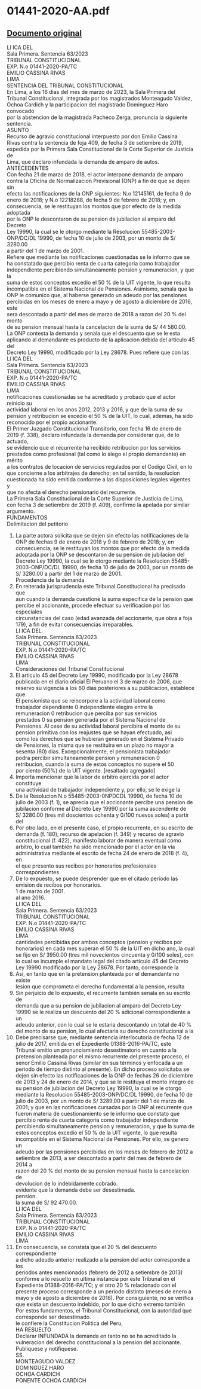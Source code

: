 
01441-2020-AA.pdf
=================
  
[Documento original](https://tc.gob.pe/jurisprudencia/2023/01441-2020-AA.pdf)  
---  
LI ICA DEL  
Sala Primera. Sentencia 63/2023  
TRIBUNAL CONSTITUCIONAL  
EXP. N.o 01441-2020-PA/TC  
EMILIO CASSINA RIVAS  
LIMA  
SENTENCIA DEL TRIBUNAL CONSTITUCIONAL  
En Lima, a los 16 dias del mes de marzo de 2023, la Sala Primera del  
Tribunal Constitucional, integrada por los magistrados Monteagudo Valdez,  
Ochoa Cardich y la participacion del magistrado Dominguez Haro convocado  
por la abstencion de la magistrada Pacheco Zerga, pronuncia la siguiente  
sentencia.  
ASUNTO  
Recurso de agravio constitucional interpuesto por don Emilio Cassina  
Rivas contra la sentencia de foja 409, de fecha 3 de setiembre de 2019,  
expedida por la Primera Sala Constitucional de la Corte Superior de Justicia de  
Lima, que declaro infundada la demanda de amparo de autos.  
ANTECEDENTES  
Con fecha 21 de marzo de 2018, el actor interpone demanda de amparo  
contra la Oficina de Normalizacion Previsional (ONP) a fin de que se dejen sin  
efecto las notificaciones de la ONP siguientes: N.o 12145161, de fecha 9 de  
enero de 2018; y N.o 12218288, de fecha 9 de febrero de 2018; y, en  
consecuencia, se le restituyan los montos que por efecto de la medida adoptada  
por la ONP le descontaron de su pension de jubilacion al amparo del Decreto  
Ley 19990, la cual se le otorgo mediante la Resolucion 55485-2003-  
ONP/DC/DL 19990, de fecha 10 de julio de 2003, por un monto de S/ 3280.00  
a partir del 1 de marzo de 2001.  
Refiere que mediante las notificaciones cuestionadas se le informo que se  
ha constatado que percibio renta de cuarta categoria como trabajador  
independiente percibiendo simultaneamente pension y remuneracion, y que la  
suma de estos conceptos excedio el 50 % de la UIT vigente, lo que resulta  
incompatible en el Sistema Nacional de Pensiones. Asimismo, senala que la  
ONP le comunico que, al haberse generado un adeudo por las pensiones  
percibidas en los meses de enero a mayo y de agosto a diciembre de 2016, este  
sera descontado a partir del mes de marzo de 2018 a razon del 20 % del monto  
de su pension mensual hasta la cancelacion de la suma de S/ 44 580.00.  
La ONP contesta la demanda y senala que el descuento que se le esta  
aplicando al demandante es producto de la aplicacion debida del articulo 45 del  
Decreto Ley 19990, modificado por la Ley 28678. Pues refiere que con las  
LI ICA DEL  
Sala Primera. Sentencia 63/2023  
TRIBUNAL CONSTITUCIONAL  
EXP. N.o 01441-2020-PA/TC  
EMILIO CASSINA RIVAS  
LIMA  
notificaciones cuestionadas se ha acreditado y probado que el actor reinicio su  
actividad laboral en los anos 2012, 2013 y 2016, y que de la suma de su  
pension y retribucion se excedio el 50 % de la UIT, lo cual, ademas, ha sido  
reconocido por el propio accionante.  
El Primer Juzgado Constitucional Transitorio, con fecha 16 de enero de  
2019 (f. 338), declaro infundada la demanda por considerar que, de lo actuado,  
se evidencio que el recurrente ha recibido retribucion por los servicios  
prestados como profesional (tal como lo alego el propio demandante) en mérito  
a los contratos de locacion de servicios regulados por el Codigo Civil, en lo  
que concierne a los arbitrajes de derecho; en tal sentido, la resolucion  
cuestionada ha sido emitida conforme a las disposiciones legales vigentes y  
que no afecta el derecho pensionario del recurrente.  
La Primera Sala Constitucional de la Corte Superior de Justicia de Lima,  
con fecha 3 de setiembre de 2019 (f. 409), confirmo la apelada por similar  
argumento.  
FUNDAMENTOS  
Delimitacion del petitorio  
1. La parte actora solicita que se dejen sin efecto las notificaciones de la  
ONP de fechas 9 de enero de 2018 y 9 de febrero de 2018; y, en  
consecuencia, se le restituyan los montos que por efecto de la medida  
adoptada por la ONP se descontaron de su pension de jubilacion del  
Decreto Ley 19990, la cual se le otorgo mediante la Resolucion 55485-  
2003-ONP/DC/DL 19990, de fecha 10 de julio de 2003, por un monto de  
S/ 3280.00 a partir del 1 de marzo de 2001.  
Procedencia de la demanda  
2. En reiterada jurisprudencia este Tribunal Constitucional ha precisado que  
aun cuando la demanda cuestione la suma especifica de la pension que  
percibe el accionante, procede efectuar su verificacion por las especiales  
circunstancias del caso (edad avanzada del accionante, que obra a foja  
179), a fin de evitar consecuencias irreparables.  
LI ICA DEL  
Sala Primera. Sentencia 63/2023  
TRIBUNAL CONSTITUCIONAL  
EXP. N.o 01441-2020-PA/TC  
EMILIO CASSINA RIVAS  
LIMA  
Consideraciones del Tribunal Constitucional  
3. El articulo 45 del Decreto Ley 19990, modificado por la Ley 28678  
publicada en el diario oficial El Peruano el 3 de marzo de 2006, que  
reservo su vigencia a los 60 dias posteriores a su publicacion, establece  
que  
El pensionista que se reincorpore a la actividad laboral como  
trabajador dependiente 0 independiente elegira entre la  
remuneracion 0 retribucion que perciba por sus servicios  
prestados 0 su pension generada por el Sistema Nacional de  
Pensiones. Al cese de su actividad laboral percibira el monto de su  
pension primitiva con los reajustes que se hayan efectuado, asi  
como los derechos que se hubieran generado en el Sistema Privado  
de Pensiones, la misma que se restituira en un plazo no mayor a  
sesenta (60) dias. Excepcionalmente, el pensionista trabajador  
podra percibir simultaneamente pension y remuneracion 0  
retribucion, cuando la suma de estos conceptos no supere el 50  
por ciento (50%) de la UIT vigente. [resaltado agregado]  
4. Importa mencionar que la labor de arbitro ejercida por el actor constituye  
una actividad de trabajador independiente y, por ello, se le exige la  
5. De la Resolucion N.o 55485-2003-0NPDCDL 19990, de fecha 10 de  
julio de 2003 (f. 1), se aprecia que el accionante percibe una pension de  
jubilacion conforme al Decreto Ley 19990 por la suma ascendente de  
S/ 3280.00 (tres mil doscientos ochenta y 0/100 nuevos soles) a partir del  
6. Por otro lado, en el presente caso, el propio recurrente, en su escrito de  
demanda (f. 180), recurso de apelacion (f. 349) y recurso de agravio  
constitucional (f. 422), manifesto laborar de manera eventual como  
arbitro, lo cual también ha sido mencionado por el actor en la via  
administrativa mediante el escrito de fecha 24 de enero de 2018 (f. 4), en  
el que presento sus recibos por honorarios profesionales correspondientes  
7. De lo expuesto, se puede desprender que en el citado periodo las  
emision de recibos por honorarios.  
1 de marzo de 2001.  
al ano 2016.  
LI ICA DEL  
Sala Primera. Sentencia 63/2023  
TRIBUNAL CONSTITUCIONAL  
EXP. N.o 01441-2020-PA/TC  
EMILIO CASSINA RIVAS  
LIMA  
cantidades percibidas por ambos conceptos (pension y recibos por  
honorarios) en cada mes superan el 50 % de la UIT en dicho ano, la cual  
se fijo en S/ 3950.00 (tres mil novecientos cincuenta y 0/100 soles), con  
lo cual se incumple el mandato legal del citado articulo 45 del Decreto  
Ley 19990 modificado por la Ley 28678. Por tanto, corresponde la  
8. Asi, en tanto que en la pretension planteada por el demandante no existe  
lesion que comprometa el derecho fundamental a la pension, resulta  
9. Sin perjuicio de lo expuesto, el recurrente también senala en su escrito de  
demanda que a su pension de jubilacion al amparo del Decreto Ley  
19990 se le realiza un descuento del 20 % adicional correspondiente a un  
adeudo anterior, con lo cual se le estaria descontando un total de 40 %  
del monto de su pension, lo cual afectaria su derecho constitucional a la  
10. Debe precisarse que, mediante sentencia interlocutoria de fecha 12 de  
julio de 2017, emitida en el Expediente 01388-2016-PA/TC, este  
Tribunal emitio un pronunciamiento desestimatorio en cuanto a la  
pretension planteada por el mismo recurrente del presente proceso, el  
senor Emilio Cassina Rivas (similar en sus términos y enfocada a un  
periodo de tiempo distinto al presente). En dicho proceso solicitaba se  
dejen sin efecto las notificaciones de la ONP de fechas 26 de diciembre  
de 2013 y 24 de enero de 2014, y que se le restituya el monto integro de  
su pension de jubilacion del Decreto Ley 19990, la cual se le otorgo  
mediante la Resolucion 55485-2003-ONP/DC/DL 19990, de fecha 10 de  
julio de 2003, por un monto de S/ 3289.00 a partir del 1 de marzo de  
2001; y que en las notificaciones cursadas por la ONP al recurrente que  
fueron materia de cuestionamiento se le informo que constato que  
percibio renta de cuarta categoria como trabajador independiente  
percibiendo simultaneamente pension y remuneracion, y que la suma de  
estos conceptos excedio el 50 % de la UIT vigente, lo que resulta  
incompatible en el Sistema Nacional de Pensiones. Por ello, se genero un  
adeudo por las pensiones percibidas en los meses de febrero de 2012 a  
setiembre de 2013, a ser descontado a partir del mes de febrero de 2014 a  
razon del 20 % del monto de su pension mensual hasta la cancelacion de  
devolucion de lo indebidamente cobrado.  
evidente que la demanda debe ser desestimada.  
pension.  
la suma de S/ 92 470.00.  
LI ICA DEL  
Sala Primera. Sentencia 63/2023  
TRIBUNAL CONSTITUCIONAL  
EXP. N.o 01441-2020-PA/TC  
EMILIO CASSINA RIVAS  
LIMA  
11. En consecuencia, se constata que el 20 % del descuento correspondiente  
a dicho adeudo anterior realizado a la pension del actor corresponde a los  
periodos antes mencionados (febrero de 2012 a setiembre de 2013)  
conforme a lo resuelto en ultima instancia por este Tribunal en el  
Expediente 01388-2016-PA/TC; y el otro 20 % relacionado con el  
presente proceso corresponde a un periodo distinto (meses de enero a  
mayo y de agosto a diciembre de 2016). Por consiguiente, no se verifica  
que exista un descuento indebido, por lo que dicho extremo también  
Por estos fundamentos, el Tribunal Constitucional, con la autoridad que  
corresponde ser desestimado.  
le confiere la Constitucion Politica del Peru,  
HA RESUELTO  
Declarar INFUNDADA la demanda en tanto no se ha acreditado la  
vulneracion del derecho constitucional a la pension del accionante.  
Publiquese y notifiquese.  
SS.  
MONTEAGUDO VALDEZ  
DOMINGUEZ HARO  
OCHOA CARDICH  
PONENTE OCHOA CARDICH